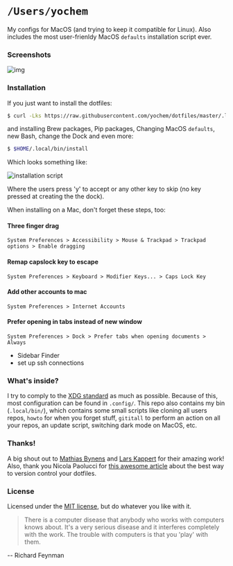 # `/Users/yochem`
My configs for MacOS (and trying to keep it compatible for Linux). Also
includes the most user-frienldy MacOS `defaults` installation script ever.

### Screenshots
![img](https://user-images.githubusercontent.com/23235841/53305538-e5928700-3882-11e9-8842-4d1245a82ce3.jpg)

### Installation
If you just want to install the dotfiles:
```bash
$ curl -Lks https://raw.githubusercontent.com/yochem/dotfiles/master/.local/bin/dotinstall | $(which bash)
```
and installing Brew packages, Pip packages, Changing MacOS `defaults`,
new Bash, change the Dock and even more:
```bash
$ $HOME/.local/bin/install
```
Which looks something like:

![installation script](https://media.giphy.com/media/3pAPsTr66NdEe8cgGa/giphy.gif)

Where the users press 'y' to accept or any other key to skip (no key pressed
at creating the the dock).

When installing on a Mac, don't forget these steps, too:
#### Three finger drag
`System Preferences > Accessibility > Mouse & Trackpad > Trackpad options > Enable dragging`

#### Remap capslock key to escape
`System Preferences > Keyboard > Modifier Keys... > Caps Lock Key`

#### Add other accounts to mac
`System Preferences > Internet Accounts`

#### Prefer opening in tabs instead of new window
`System Preferences > Dock > Prefer tabs when opening documents > Always`

- Sidebar Finder
- set up ssh connections

### What's inside?
I try to comply to the [XDG
standard](https://specifications.freedesktop.org/basedir-spec/basedir-spec-latest.html)
as much as possible. Because of this, most configuration can be found in
`.config/`. This repo also contains my bin (`.local/bin/`), which contains some
small scripts like cloning all users repos, `howto` for when you forget stuff,
`gititall` to perform an action on all your repos, an update script, switching
dark mode on MacOS, etc.

### Thanks!
A big shout out to [Mathias Bynens](https://github.com/mathiasbynens/dotfiles)
and [Lars Kappert](https://github.com/webpro/dotfiles) for their amazing work!
Also, thank you Nicola Paolucci for [this awesome
article](https://developer.atlassian.com/blog/2016/02/best-way-to-store-dotfiles-git-bare-repo/)
about the best way to version control your dotfiles.

### License
Licensed under the [MIT
license](https://github.com/yochem/dotfiles/blob/master/LICENSE), but do
whatever you like with it.

> There is a computer disease that anybody who works with computers knows
> about. It's a very serious disease and it interferes completely with the
> work. The trouble with computers is that you 'play' with them.

-- Richard Feynman

